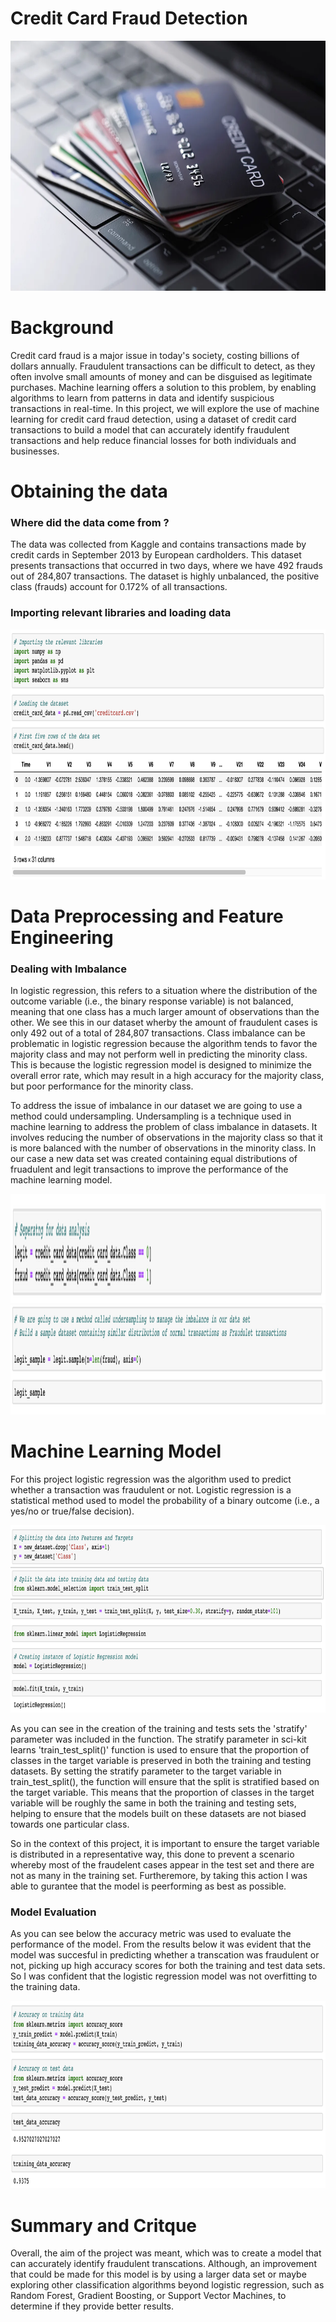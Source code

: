 # Credit Card Fraud Detection

<img src="./Images/credit-card-fraud-boom-pandemic.jpg.webp" alt="My Image" width="800" height="400">


# Background

Credit card fraud is a major issue in today's society, costing billions of dollars annually. Fraudulent transactions can be difficult to detect, as they often involve small amounts of money and can be disguised as legitimate purchases. Machine learning offers a solution to this problem, by enabling algorithms to learn from patterns in data and identify suspicious transactions in real-time. In this project, we will explore the use of machine learning for credit card fraud detection, using a dataset of credit card transactions to build a model that can accurately identify fraudulent transactions and help reduce financial losses for both individuals and businesses.


# Obtaining the data

### Where did the data come from ?

The data was collected from Kaggle and contains transactions made by credit cards in September 2013 by European cardholders. This dataset presents transactions that occurred in two days, where we have 492 frauds out of 284,807 transactions. The dataset is highly unbalanced, the positive class (frauds) account for 0.172% of all transactions.

### Importing relevant libraries and loading data

<img src="./Screenshots/Importing_relevant_libraries.png" alt="My Image" width="800" height="400">


# Data Preprocessing and Feature Engineering

### Dealing with Imbalance

In logistic regression, this refers to a situation where the distribution of the outcome variable (i.e., the binary response variable) is not balanced, meaning that one class has a much larger amount of observations than the other. We see this in our dataset wherby the amount of fraudulent cases is only 492 out of a total of 284,807 transactions. Class imbalance can be problematic in logistic regression because the algorithm tends to favor the majority class and may not perform well in predicting the minority class. This is because the logistic regression model is designed to minimize the overall error rate, which may result in a high accuracy for the majority class, but poor performance for the minority class.


To address the issue of imbalance in our dataset we are going to use a method could undersampling. Undersampling is a technique used in machine learning to address the problem of class imbalance in datasets. It involves reducing the number of observations in the majority class so that it is more balanced with the number of observations in the minority class. In our case a new data set was created containing equal distributions of fruadulent and legit transactions to improve the performance of the machine learning model.

<img src="./Screenshots/Undersampling.png" alt="My Image" width="1100" height="175">
<img src="./Screenshots/Undersampling2.png" alt="My Image" width="1100" height="175">

# Machine Learning Model

For this project logistic regression was the algorithm used to predict whether a transaction was fraudulent or not. Logistic regression is a statistical method used to model the probability of a binary outcome (i.e., a yes/no or true/false decision).

<img src="./Screenshots/Creating_and_training_model .png" alt="My Image" width="800" height="300">

As you can see in the creation of the training and tests sets the 'stratify' parameter was included in the function. The stratify parameter in sci-kit learns 'train_test_split()' function is used to ensure that the proportion of classes in the target variable is preserved in both the training and testing datasets. By setting the stratify parameter to the target variable in train_test_split(), the function will ensure that the split is stratified based on the target variable. This means that the proportion of classes in the target variable will be roughly the same in both the training and testing sets, helping to ensure that the models built on these datasets are not biased towards one particular class.

So in the context of this project, it is important to ensure the target variable is distributed in a representative way, this done to prevent a scenario whereby most of the fraudelent cases appear in the test set and there are not as many in the training set. Furtheremore, by taking this action I was able to gurantee that the model is peerforming as best as possible. 

### Model Evaluation

As you can see below the accuracy metric was used to evaluate the performance of the model. From the results below it was evident that the model was succesful in predicting whether a transcation was fraudulent or not, picking up high accuracy scores for both the training and test data sets. So I was confident that the logistic regression model was not overfitting to the training data. 

<img src="./Screenshots/model_evaluation.png" alt="My Image" width="800" height="300">

# Summary and Critque

Overall, the aim of the project was meant, which was to create a model that can accurately identify fraudulent transcations. Although, an improvement that could be made for this model is by using a larger data set or maybe exploring other classification algorithms beyond logistic regression, such as Random Forest, Gradient Boosting, or Support Vector Machines, to determine if they provide better results. 





